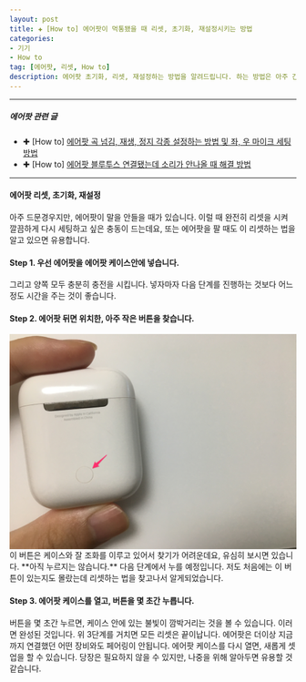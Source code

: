 ```yaml
---  
layout: post  
title: ✚ [How to] 에어팟이 먹통됐을 때 리셋, 초기화, 재설정시키는 방법
categories:
- 기기
- How to
tag: [에어팟, 리셋, How to]
description: 에어팟 초기화, 리셋, 재설정하는 방법을 알려드립니다. 하는 방법은 아주 간단합니다. 3가지 스텝을 따르세요.
---  
```


---
##### 에어팟 관련 글
* ✚ [How to] [에어팟 곡 넘김, 재생, 정지 각종 설정하는 방법 및 좌, 우 마이크 세팅 방법](http://gisadan.github.io/how%20to/기기/2018/08/18/airpod-setting.html)
* ✚ [How to] [에어팟 블루투스 연결됐는데 소리가 안나올 때 해결 방법](http://gisadan.github.io/기기/2018/08/19/connecting-problem-airpod.html)

---

#### 에어팟 리셋, 초기화, 재설정
아주 드문경우지만, 에어팟이 말을 안들을 때가 있습니다. 이럴 때 완전히 리셋을 시켜 깔끔하게 다시 세팅하고 싶은 충동이 드는데요, 또는 에어팟을 팔 때도 이 리셋하는 법을 알고 있으면 유용합니다.

#### Step 1. 우선 에어팟을 에어팟 케이스안에 넣습니다.
그리고 양쪽 모두 충분히 충전을 시킵니다. 넣자마자 다음 단계를 진행하는 것보다 어느 정도 시간을 주는 것이 좋습니다.

#### Step 2. 에어팟 뒤면 위치한, 아주 작은 버튼을 찾습니다.
<div class="markdown-image">
<img src="/assets/article_images/2018-07-07-reset-airpod/1.jpg" align="middle"/></div>
이 버튼은 케이스와 잘 조화를 이루고 있어서 찾기가 어려운데요, 유심히 보시면 있습니다. **아직 누르지는 않습니다.** 다음 단계에서 누를 예정입니다. 저도 처음에는 이 버튼이 있는지도 몰랐는데 리셋하는 법을 찾고나서 알게되었습니다.

#### Step 3. 에어팟 케이스를 열고, 버튼을 몇 초간 누릅니다.
버튼을 몇 초간 누르면, 케이스 안에 있는 불빛이 깜박거리는 것을 볼 수 있습니다. 이러면 완성된 것입니다.
위 3단계를 거치면 모든 리셋은 끝이납니다. 에어팟은 더이상 지금까지 연결했던 어떤 장비와도 페어링이 안됩니다. 에어팟 케이스를 다시 열면, 새롭게 셋업을 할 수 있습니다. 당장은 필요하지 않을 수 있지만, 나중을 위해 알아두면 유용할 것 같습니다.
